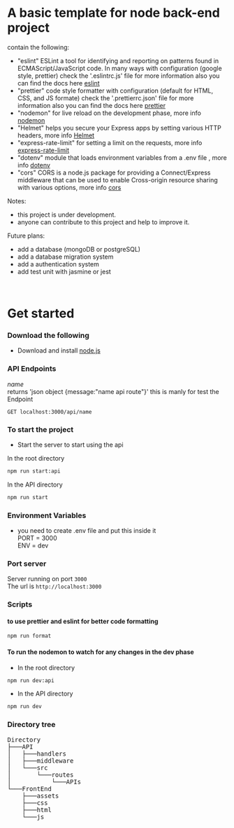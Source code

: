 # A basic template for node back-end project 

contain the following: 
- "eslint" ESLint a tool for identifying and reporting on patterns found in ECMAScript/JavaScript code. In many ways with configuration (google style, prettier) check the '.eslintrc.js' file for more information also you can find the docs here [eslint](https://eslint.org/)
- "prettier" code style formatter with configuration (default for HTML, CSS, and JS formate) check the '.prettierrc.json' file for more information also you can find the docs here [prettier](https://prettier.io/)
- "nodemon" for live reload on the development phase, more info [nodemon](https://www.npmjs.com/package/nodemon)
- "Helmet" helps you secure your Express apps by setting various HTTP headers, more info [Helmet](https://www.npmjs.com/package/helmet)
- "express-rate-limit" for setting a limit on the requests, more info [express-rate-limit](https://www.npmjs.com/package/express-rate-limit)
- "dotenv" module that loads environment variables from a .env file , more info [dotenv](https://www.npmjs.com/package/dotenv)
- "cors" CORS is a node.js package for providing a Connect/Express middleware that can be used to enable Cross-origin resource sharing with various options, more info [cors](https://www.npmjs.com/package/cors)

Notes:
- this project is under development.
- anyone can contribute to this project and help to improve it.

Future plans:
- add a database (mongoDB or postgreSQL)
- add a database migration system
- add a authentication system
- add test unit with jasmine or jest
<br />


# Get started
### Download the following
-   Download and install [node.js](https://nodejs.org/en/)

### API Endpoints
_name_ <br/>
returns 'json object {message:"name api route"}' this is manly for test the Endpoint
```http
GET localhost:3000/api/name
```


### To start the project 

- Start the server to start using the api
 
In the root directory
```bash
npm run start:api
```
In the API directory
```bash
npm run start
```


### Environment Variables

-  you need to create .env file and put this inside it<br />
    PORT = 3000<br />
    ENV = dev<br />

### Port server
Server running on port `3000` <br />
The url is `http://localhost:3000`<br />


### Scripts


#### to use prettier and eslint for better code formatting
```bash
npm run format
```

#### To run the nodemon to watch for any changes in the dev phase

- In the root directory
```bash
npm run dev:api
```
- In the API directory
```bash
npm run dev
```
### Directory tree
<pre>
Directory
├───API
│   ├───handlers
│   ├───middleware
│   └───src
│       └───routes
│           └───APIs
└───FrontEnd
    ├───assets
    ├───css
    ├───html
    └───js
</pre>